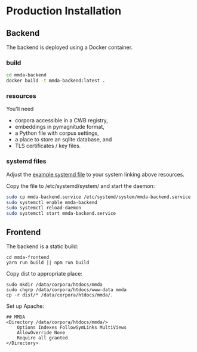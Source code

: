 # Production Installation

## Backend

The backend is deployed using a Docker container.

### build

```bash
cd mmda-backend
docker build -t mmda-backend:latest .
```

### resources

You'll need

- corpora accessible in a CWB registry,
- embeddings in pymagnitude format,
- a Python file with corpus settings,
- a place to store an sqlite database, and
- TLS certificates / key files.

### systemd files

Adjust the [example systemd file](obelix-mmda-backend.service) to your system linking above resources.

Copy the file to /etc/systemd/system/ and start the daemon:

```bash
sudo cp mmda-backend.service /etc/systemd/system/mmda-backend.service
sudo systemctl enable mmda-backend
sudo systemctl reload-daemon
sudo systemctl start mmda-backend.service
```

## Frontend

The backend is a static build:

    cd mmda-frontend
    yarn run build || npm run build

Copy dist to appropriate place:

    sudo mkdir /data/corpora/htdocs/mmda
    sudo chgrp /data/corpora/htdocs/www-data mmda
    cp -r dist/* /data/corpora/htdocs/mmda/.

Set up Apache:

    ## MMDA
    <Directory /data/corpora/htdocs/mmda/>
        Options Indexes FollowSymLinks MultiViews
        AllowOverride None
        Require all granted
    </Directory>
